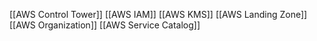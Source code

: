 [[AWS Control Tower]]
[[AWS IAM]]
[[AWS KMS]]
[[AWS Landing Zone]]
[[AWS Organization]]
[[AWS Service Catalog]]